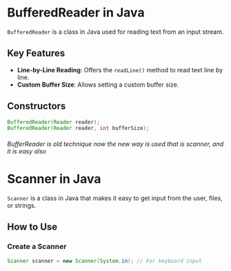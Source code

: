 # BufferedReader in Java

`BufferedReader` is a class in Java used for  reading text from an input stream.

## Key Features
- **Line-by-Line Reading**: Offers the `readLine()` method to read text line by line.
- **Custom Buffer Size**: Allows setting a custom buffer size.

## Constructors
```java
BufferedReader(Reader reader);
BufferedReader(Reader reader, int bufferSize);
```


###### BufferReader is old technique now the new way is used that is scanner, and it is easy also



# Scanner in Java

`Scanner` is a class in Java that makes it easy to get input from the user, files, or strings.

## How to Use
### Create a Scanner
```java
Scanner scanner = new Scanner(System.in); // For keyboard input
```
